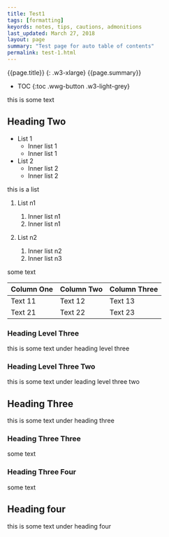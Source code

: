 ```yaml
---
title: Test1
tags: [formatting]
keyords: notes, tips, cautions, admonitions
last_updated: March 27, 2018
layout: page
summary: "Test page for auto table of contents"
permalink: test-1.html
---
```

{{page.title}}
{: .w3-xlarge}
{{page.summary}}
* TOC
{:toc .wwg-button .w3-light-grey}

this is some text

## Heading Two

- List 1
  - Inner list 1
  - Inner list 1
- List 2
  - Inner list 2
  - Inner list 2

this is a list

1. List n1
   1. Inner list n1
   2. Inner list n1

2. List n2
   1. Inner list n2
   2. Inner list n3

some text






Column One  | Column Two  | Column Three  
--|---|--
Text 11  |Text 12   | Text 13  
Text 21  | Text 22   | Text 23  

### Heading Level Three
this is some text under heading level three

### Heading Level Three Two

this is some text under leading level three two

## Heading Three
this is some text under heading three

### Heading Three Three

some text

### Heading Three Four

some text

## Heading four
this is some text under heading four
